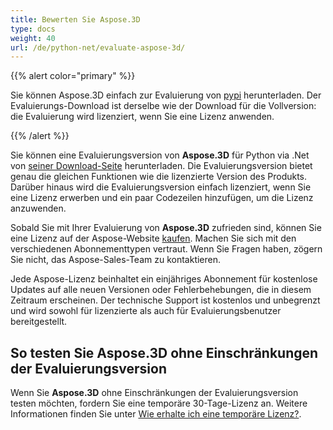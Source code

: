```yaml
---
title: Bewerten Sie Aspose.3D
type: docs
weight: 40
url: /de/python-net/evaluate-aspose-3d/
---
```


{{% alert color="primary" %}}

Sie können Aspose.3D einfach zur Evaluierung von [pypi](https://pypi.org/project/aspose-3d/) herunterladen. Der Evaluierungs-Download ist derselbe wie der Download für die Vollversion: die Evaluierung wird lizenziert, wenn Sie eine Lizenz anwenden.

{{% /alert %}}

Sie können eine Evaluierungsversion von **Aspose.3D** für Python via .Net von [seiner Download-Seite](https://repository.aspose.com/webapp/#/artifacts/browse/tree/General/repo/com/aspose/aspose-3d) herunterladen. Die Evaluierungsversion bietet genau die gleichen Funktionen wie die lizenzierte Version des Produkts. Darüber hinaus wird die Evaluierungsversion einfach lizenziert, wenn Sie eine Lizenz erwerben und ein paar Codezeilen hinzufügen, um die Lizenz anzuwenden.

Sobald Sie mit Ihrer Evaluierung von **Aspose.3D** zufrieden sind, können Sie eine Lizenz auf der Aspose-Website [kaufen](https://purchase.aspose.com). Machen Sie sich mit den verschiedenen Abonnementtypen vertraut. Wenn Sie Fragen haben, zögern Sie nicht, das Aspose-Sales-Team zu kontaktieren.

Jede Aspose-Lizenz beinhaltet ein einjähriges Abonnement für kostenlose Updates auf alle neuen Versionen oder Fehlerbehebungen, die in diesem Zeitraum erscheinen. Der technische Support ist kostenlos und unbegrenzt und wird sowohl für lizenzierte als auch für Evaluierungsbenutzer bereitgestellt.

## **So testen Sie Aspose.3D ohne Einschränkungen der Evaluierungsversion**

Wenn Sie **Aspose.3D** ohne Einschränkungen der Evaluierungsversion testen möchten, fordern Sie eine temporäre 30-Tage-Lizenz an. Weitere Informationen finden Sie unter [Wie erhalte ich eine temporäre Lizenz?](https://purchase.aspose.com/temporary-license).